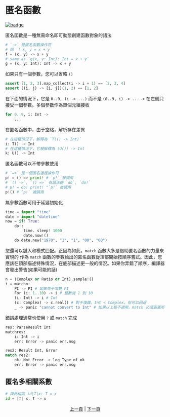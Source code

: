 # 匿名函數

[![badge](https://img.shields.io/endpoint.svg?url=https%3A%2F%2Fgezf7g7pd5.execute-api.ap-northeast-1.amazonaws.com%2Fdefault%2Fsource_up_to_date%3Fowner%3Derg-lang%26repos%3Derg%26ref%3Dmain%26path%3Ddoc/EN/syntax/21_lambda.md%26commit_hash%3D304882f403ee8a6db8e19fae67b15ccf9747b6ff)](https://gezf7g7pd5.execute-api.ap-northeast-1.amazonaws.com/default/source_up_to_date?owner=erg-lang&repos=erg&ref=main&path=doc/EN/syntax/21_lambda.md&commit_hash=304882f403ee8a6db8e19fae67b15ccf9747b6ff)

匿名函數是一種無需命名即可動態創建函數對象的語法

```python
# `->` 是匿名函數操作符
# 同 `f x, y = x + y`
f = (x, y) -> x + y
# same as `g(x, y: Int): Int = x + y`
g = (x, y: Int): Int -> x + y
```

如果只有一個參數，您可以省略 `()`

```python
assert [1, 2, 3].map_collect(i -> i + 1) == [2, 3, 4]
assert ((i, j) -> [i, j])(1, 2) == [1, 2]
```

在下面的情況下，它是 `0..9, (i -> ...)` 而不是 `(0..9, i) -> ...`
`->` 在左側只接受一個參數。多個參數作為單個元組接收

```python
for 0..9, i: Int ->
    ...
```

在匿名函數中，由于空格，解析存在差異

```python
# 在這種情況下，解釋為 `T(() -> Int)`
i: T() -> Int
# 在這種情況下，它被解釋為 (U()) -> Int
k: U() -> Int
```

匿名函數可以不帶參數使用

```python
# `=>` 是一個匿名過程操作符
p! = () => print! # `p!` 被調用
# `() ->`, `() =>` 有語法糖 `do`, `do!`
# p! = do! print! "`p!` 被調用
p!() # `p!` 被調用
```

無參數函數可用于延遲初始化

```python
time = import "time"
date = import "datetime"
now = if! True:
    do!:
        time. sleep! 1000
        date.now!()
    do date.new("1970", "1", "1", "00", "00")
```

您還可以鍵入和模式匹配。正因為如此，`match` 函數大多是借助匿名函數的力量來實現的
作為 `match` 函數的參數給出的匿名函數從頂部開始按順序嘗試。因此，您應該在頂部描述特殊情況，在底部描述更一般的情況。如果你弄錯了順序，編譯器會發出警告(如果可能的話)

```python
n = (Complex or Ratio or Int).sample!()
i = matchn:
    PI -> PI # 如果等于常數 PI
    For (i: 1..10) -> i # 整數從 1 到 10
    (i: Int) -> i # Int
    (c: Complex) -> c.real() # 對于復雜。Int < Complex，但可以回退
    _ -> panic "cannot convert to Int" # 如果以上都不適用。match 必須涵蓋所有模式
```

錯誤處理通常也使用 `?` 或 `match` 完成

```python
res: ParseResult Int
matchres:
    i: Int -> i
    err: Error -> panic err.msg

res2: Result Int, Error
match res2:
    ok: Not Error -> log Type of ok
    err: Error -> panic err.msg
```

## 匿名多相關系數

```python
# 與此相同 id|T|x: T = x
id = |T| x: T -> x
```

<p align='center'>
    <a href='./20_naming_rule.md'>上一頁</a> | <a href='./22_subroutine.md'>下一頁</a>
</p>